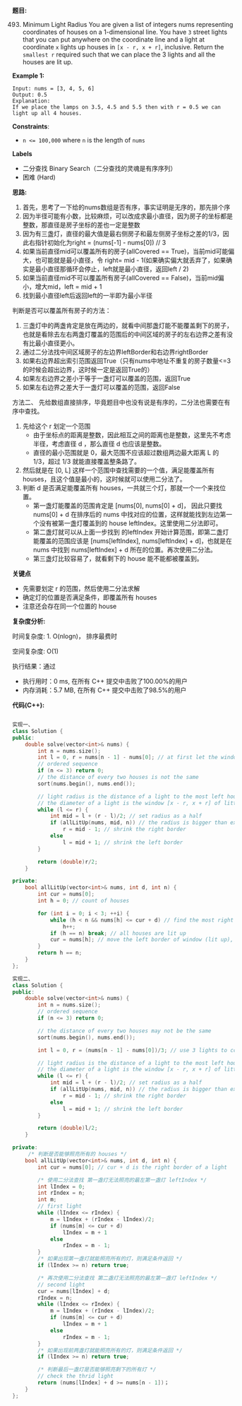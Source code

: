 **题目:**

493. Minimum Light Radius
You are given a list of integers nums representing coordinates of houses on a 1-dimensional line. You have `3` street lights that you can put anywhere on the coordinate line and a light at coordinate `x` lights up houses in `[x - r, x + r]`, inclusive. Return the `smallest r` required such that we can place the 3 lights and all the houses are lit up.

**Example 1:**
```
Input: nums = [3, 4, 5, 6]
Output: 0.5
Explanation:
If we place the lamps on 3.5, 4.5 and 5.5 then with r = 0.5 we can light up all 4 houses.
```

**Constraints**:
- `n <= 100,000` where `n` is the length of `nums`

**Labels**
- 二分查找 Binary Search（二分查找的灵魂是有序序列）
- 困难 (Hard)

**思路:**
1. 首先，思考了一下给的nums数组是否有序，事实证明是无序的，那先排个序
2. 因为半径可能有小数，比较麻烦，可以改成求最小直径，因为房子的坐标都是整数，那直径是房子坐标的差也一定是整数
3. 因为有三盏灯，直径的最大值是最右侧房子和最左侧房子坐标之差的1/3，因此右指针初始化为right = (nums[-1] - nums[0]) // 3
4. 如果当前直径mid可以覆盖所有的房子(allCovered == True)，当前mid可能偏大，也可能就是最小直径，令 right= mid - 1(如果确实偏大就丢弃了，如果确实是最小直径那循环会停止，left就是最小直径，返回left / 2)
5. 如果当前直径mid不可以覆盖所有房子(allCovered == False)，当前mid偏小，增大mid，left = mid + 1
6. 找到最小直径left后返回left的一半即为最小半径

判断是否可以覆盖所有房子的方法：
1. 三盏灯中的两盏肯定是放在两边的，就看中间那盏灯能不能覆盖剩下的房子，也就是看除去左右两盏灯覆盖的范围后的中间区域的房子的左右边界之差有没有比最小直径更小。
2. 通过二分法找中间区域房子的左边界leftBorder和右边界rightBorder
3. 如果右边界超出索引范围返回True（只有nums中地址不重复的房子数量<=3的时候会超出边界，这时候一定是返回True的）
4. 如果左右边界之差小于等于一盏灯可以覆盖的范围，返回True
5. 如果左右边界之差大于一盏灯可以覆盖的范围，返回False

方法二、
先给数组直接排序，毕竟题目中也没有说是有序的，二分法也需要在有序中查找。
1. 先给这个 r 划定一个范围
    - 由于坐标点的距离是整数，因此相互之间的距离也是整数，这里先不考虑半径，考虑直径 d ，那么直径 d 也应该是整数。
    - 直径的最小范围就是 0，最大范围不应该超过数组两边最大距离 L 的 1/3，超过 1/3 就能直接覆盖整条路了。
2. 然后就是在 [0, L] 这样一个范围中查找需要的一个值，满足能覆盖所有 houses，且这个值是最小的，这时候就可以使用二分法了。
3. 判断 d 是否满足能覆盖所有 houses，一共就三个灯，那就一个一个来找位置。
    - 第一盏灯能覆盖的范围肯定是 [nums[0], nums[0] + d]， 因此只要找 nums[0] + d 在排序后的 nums 中找对应的位置，这样就能找到左边第一个没有被第一盏灯覆盖到的 house leftIndex。这里使用二分法即可。
    - 第二盏灯就可以从上面一步找到 的leftIndex 开始计算范围，即第二盏灯能覆盖的范围应该是 [nums[leftIndex], nums[leftIndex] + d]，也就是在 nums 中找到 nums[leftIndex] + d 所在的位置。再次使用二分法。
    - 第三盏灯比较容易了，就看剩下的 house 能不能都被覆盖到。

**关键点**
- 先需要划定 r 的范围，然后使用二分法求解
- 确定灯的位置是否满足条件，即覆盖所有 houses
- 注意还会存在同一个位置的 house

**复杂度分析:**

时间复杂度: 1. O(nlogn)， 排序最费时

空间复杂度: O(1)

执行结果：通过
- 执行用时：0 ms, 在所有 C++ 提交中击败了100.00%的用户
- 内存消耗：5.7 MB, 在所有 C++ 提交中击败了98.5%的用户

**代码(C++):**
```C++

实现一、
class Solution {
public:
    double solve(vector<int>& nums) {
        int n = nums.size();
        int l = 0, r = nums[n - 1] - nums[0]; // at first let the window cover the whole houses
        // ordered sequence
        if (n <= 3) return 0;
        // the distance of every two houses is not the same
        sort(nums.begin(), nums.end());

        // light radius is the distance of a light to the most left house
        // the diameter of a light is the window [x - r, x + r] of litting up x houses
        while (l <= r) {
            int mid = l + (r - l)/2; // set radius as a half
            if (allLitUp(nums, mid, n)) // the radius is bigger than expected minimum value
                r = mid - 1; // shrink the right border
            else
                l = mid + 1; // shrink the left border
        }

        return (double)r/2;
    }

private:
    bool allLitUp(vector<int>& nums, int d, int n) {
        int cur = nums[0];
        int h = 0; // count of houses

        for (int i = 0; i < 3; ++i) {
            while (h < n && nums[h] <= cur + d) // find the most right house that light i can lit up
                h++;
            if (h == n) break; // all houses are lit up
            cur = nums[h]; // move the left border of window (lit up), ignore the distance of light x and house h, the new window of next light starts from nums[h]
        }
        return h == n;
    }
};

实现二、
class Solution {
public:
    double solve(vector<int>& nums) {
        int n = nums.size();
        // ordered sequence
        if (n <= 3) return 0;

        // the distance of every two houses may not be the same
        sort(nums.begin(), nums.end());

        int l = 0, r = (nums[n - 1] - nums[0])/3; // use 3 lights to cover all houses, so the diameter (r) is 1/3 of the distance of most left house and most right house

        // light radius is the distance of a light to the most left house
        // the diameter of a light is the window [x - r, x + r] of litting up x houses
        while (l <= r) {
            int mid = l + (r - l)/2; // set radius as a half
            if (allLitUp(nums, mid, n)) // the radius is bigger than expected minimum value
                r = mid - 1; // shrink the right border
            else
                l = mid + 1; // shrink the left border
        }

        return (double)l/2;
    }

private:
     /* 判断是否能够照亮所有的 houses */
    bool allLitUp(vector<int>& nums, int d, int n) {
        int cur = nums[0]; // cur + d is the right border of a light

        /* 使用二分法查找 第一盏灯无法照亮的最左第一盏灯 leftIndex */
        int lIndex = 0;
        int rIndex = n;
        int m;
        // first light
        while (lIndex <= rIndex) {
            m = lIndex + (rIndex - lIndex)/2;
            if (nums[m] <= cur + d)
                lIndex = m + 1
            else
                rIndex = m - 1;
        }
        /* 如果出现第一盏灯就能照亮所有的灯，则满足条件返回 */
        if (lIndex >= n) return true;

        /* 再次使用二分法查找 第二盏灯无法照亮的最左第一盏灯 leftIndex */
        // second light
        cur = nums[lIndex] + d;
        rIndex = n;
        while (lIndex <= rIndex) {
            m = lIndex + (rIndex - lIndex)/2;
            if (nums[m] <= cur + d)
                lIndex = m + 1
            else
                rIndex = m - 1;
        }
        /* 如果出现前两盏灯就能照亮所有的灯，则满足条件返回 */
        if (lIndex >= n) return true;

        /* 判断最后一盏灯是否能够照亮剩下的所有灯 */
        // check the thrid light
        return (nums[lIndex] + d >= nums[n - 1])；
    }
};
```